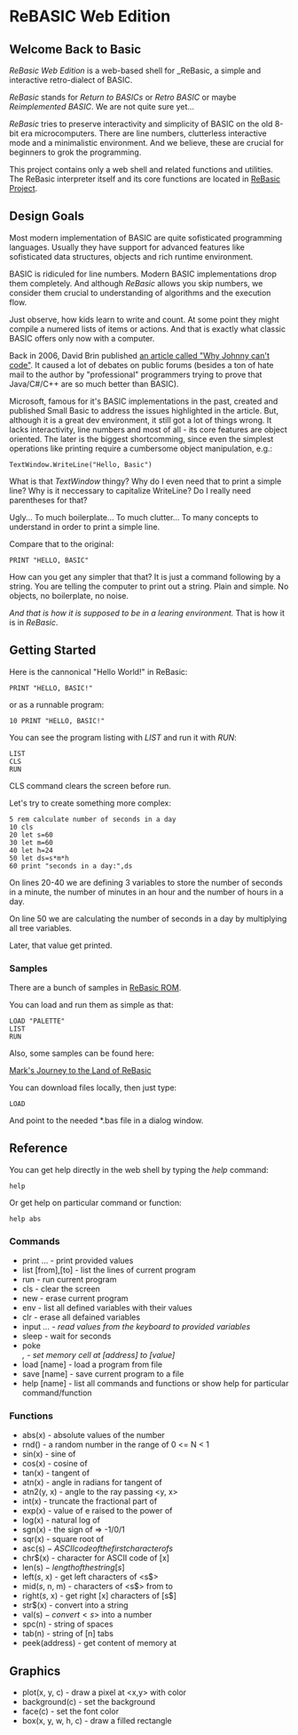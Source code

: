 # ReBASIC Web Edition


## Welcome Back to Basic

_ReBasic Web Edition_ is a web-based shell for _ReBasic, a simple and interactive retro-dialect of BASIC.

_ReBasic_ stands for _Return to BASICs_ or _Retro BASIC_ or maybe _Reimplemented BASIC_. We are not quite sure yet...

_ReBasic_ tries to preserve interactivity and simplicity of BASIC on the old 8-bit era microcomputers.
There are line numbers, clutterless interactive mode and a minimalistic environment.
And we believe, these are crucial for beginners to grok the programming.

This project contains only a web shell and related functions and utilities.
The ReBasic interpreter itself and its core functions are located
in [ReBasic Project](https://github.com/invider/rebasic).



## Design Goals
Most modern implementation of BASIC are quite sofisticated programming languages. Usually they have support for advanced features like sofisticated data structures, objects and rich runtime environment.

BASIC is ridiculed for line numbers. Modern BASIC implementations drop them completely. And although _ReBasic_ allows you skip numbers, we consider them crucial to understanding of algorithms and the execution flow.

Just observe, how kids learn to write and count. At some point they might compile a numered lists of items or actions.
And that is exactly what classic BASIC offers only now with a computer.

Back in 2006, David Brin published [an article called "Why Johnny can't code"](https://www.salon.com/2006/09/14/basic_2/).
It caused a lot of debates on public forums (besides a ton of hate mail to the author by "professional" programmers trying to prove that Java/C#/C++ are so much better than BASIC).

Microsoft, famous for it's BASIC implementations in the past, created and published Small Basic to address the issues highlighted in the article. But, although it is a great dev environment, it still got a lot of things wrong. It lacks interactivity, line numbers and most of all - its core features are object oriented. The later is the biggest shortcomming, since even the simplest operations like printing require a cumbersome object manipulation, e.g.:

```
TextWindow.WriteLine("Hello, Basic")
```

What is that _TextWindow_ thingy?
Why do I even need that to print a simple line?
Why is it neccessary to capitalize WriteLine?
Do I really need parentheses for that?

Ugly...
To much boilerplate...
To much clutter...
To many concepts to understand in order to print a simple line.

Compare that to the original:
```
PRINT "HELLO, BASIC"
```

How can you get any simpler that that? It is just a command following by a string. You are telling the computer to print out a string. Plain and simple. No objects, no boilerplate, no noise.

_And that is how it is supposed to be in a learing environment._ That is how it is in _ReBasic_.



## Getting Started

Here is the cannonical "Hello World!" in ReBasic:

```
PRINT "HELLO, BASIC!"
```

or as a runnable program:

```
10 PRINT "HELLO, BASIC!"
```

You can see the program listing with _LIST_ and run it with _RUN_:

```
LIST
CLS
RUN
```

CLS command clears the screen before run.

Let's try to create something more complex:

```
5 rem calculate number of seconds in a day
10 cls
20 let s=60
30 let m=60
40 let h=24
50 let ds=s*m*h
60 print "seconds in a day:",ds
```

On lines 20-40 we are defining 3 variables to store the number of seconds in a minute,
the number of minutes in an hour and the number of hours in a day.

On line 50 we are calculating the number of seconds in a day by multiplying all tree variables.

Later, that value get printed.



### Samples

There are a bunch of samples in
[ReBasic ROM](https://github.com/invider/rebasic.mix/tree/master/mod/lib/rom).

You can load and run them as simple as that:
```
LOAD "PALETTE"
LIST
RUN
```

Also, some samples can be found here:

[Mark's Journey to the Land of ReBasic](https://github.com/invider/rebasic-journey)

You can download files locally, then just type:

```
LOAD
```

And point to the needed \*.bas file in a dialog window.



## Reference

You can get help directly in the web shell by typing the _help_ command:
```
help
```

Or get help on particular command or function:
```
help abs
```


### Commands
* print <str>... - print provided values
* list [from],[to] - list the lines of current program
* run - run current program
* cls - clear the screen
* new - erase current program
* env - list all defined variables with their values
* clr - erase all defained variables
* input <var>... - read values from the keyboard to provided variables
* sleep <n> - wait for <n> seconds
* poke <address>, <value> - set memory cell at [address] to [value]
* load [name] - load a program from file
* save [name] - save current program to a file
* help [name] - list all commands and functions or show help for particular command/function


### Functions

* abs(x) - absolute values of the number
* rnd() - a random number in the range of 0 <= N < 1
* sin(x) - sine of <x>
* cos(x) - cosine of <x>
* tan(x) - tangent of <x>
* atn(x) - angle in radians for tangent of <x>
* atn2(y, x) - angle to the ray passing <y, x>
* int(x) - truncate the fractional part of <x>
* exp(x) - value of e raised to the power of <x>
* log(x) - natural log of <x>
* sgn(x) - the sign of <x> => -1/0/1
* sqr(x) - square root of <x>
* asc(s$) - ASCII code of the first character of s$
* chr$(x) - character for ASCII code of [x]
* len(s$) - length of the string [s$]
* left$(s$, x) - get left <x> characters of <s$>
* mid$(s$, n, m) - characters of <s$> from <n> to <m>
* right$(s$, x) - get right [x] characters of [s$]
* str$(x) - convert <x> into a string
* val(s$) - convert <s$> into a number
* spc(n) - string of <n> spaces
* tab(n) - string of [n] tabs
* peek(address) - get content of memory at <address>

## Graphics
* plot(x, y, c) - draw a pixel at <x,y> with color <c>
* background(c) - set the background
* face(c) - set the font color
* box(x, y, w, h, c) - draw a filled rectangle


